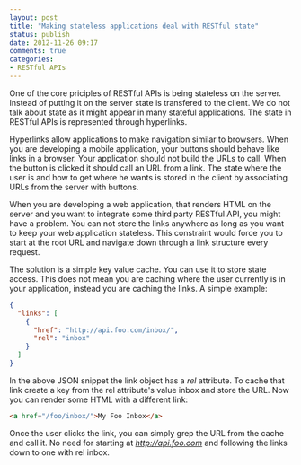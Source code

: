 ```yaml
---
layout: post
title: "Making stateless applications deal with RESTful state"
status: publish
date: 2012-11-26 09:17
comments: true
categories: 
- RESTful APIs
---
```


One of the core priciples of RESTful APIs is being stateless on the
server. Instead of putting it on the server state is transfered to the
client. We do not talk about state as it might appear in many stateful
applications. The state in RESTful APIs is represented through
hyperlinks.

Hyperlinks allow applications to make navigation similar to
browsers. When you are developing a mobile application, your buttons
should behave like links in a browser. Your application should not
build the URLs to call. When the button is clicked it should call an
URL from a link. The state where the user is and how to get where he
wants is stored in the client by associating URLs from the server with
buttons.

When you are developing a web application, that renders HTML on the
server and you want to integrate some third party RESTful API, you
might have a problem. You can not store the links anywhere as long as
you want to keep your web application stateless. This constraint would
force you to start at the root URL and navigate down through a link
structure every request.

The solution is a simple key value cache. You can use it to store
state access. This does not mean you are caching where the user
currently is in your application, instead you are caching the links. A
simple example:

```json
{
  "links": [
    {
      "href": "http://api.foo.com/inbox/",
      "rel": "inbox"
    }
  ]
}
```

In the above JSON snippet the link object has a _rel_ attribute. To
cache that link create a key from the rel attribute's value inbox and
store the URL. Now you can render some HTML with a different link:

```html
<a href="/foo/inbox/">My Foo Inbox</a>
```

Once the user clicks the link, you can simply grep the URL from the
cache and call it. No need for starting at _http://api.foo.com_ and
following the links down to one with rel inbox.
